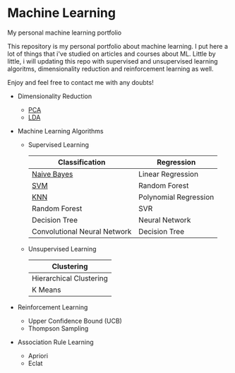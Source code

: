 # Machine Learning
My personal machine learning portfolio

This repository is my personal portfolio about machine learning. I put here a lot of things that i've studied on articles and courses about ML. Little by little, i will updating this repo with supervised and unsupervised learning algoritms, dimensionality reduction and reinforcement learning as well. 

Enjoy and feel free to contact me with any doubts! 

* Dimensionality Reduction
  * [PCA](https://github.com/nilbsongalindo/MachineLearning/blob/master/PCA.ipynb)
  * [LDA](https://github.com/nilbsongalindo/MachineLearning/blob/master/LDA.ipynb)

* Machine Learning Algorithms

  * Supervised Learning

    | Classification | Regression |
    | --- | --- |
    | [Naive Bayes](https://github.com/nilbsongalindo/MachineLearning/blob/master/Naive%20Bayes.ipynb) | Linear Regression |
    | [SVM](https://github.com/nilbsongalindo/MachineLearning/blob/master/SVM.ipynb) | Random Forest |
    | [KNN](https://github.com/nilbsongalindo/MachineLearning/blob/master/KNN.ipynb) | Polynomial Regression |
    | Random Forest| SVR |
    | Decision Tree| Neural Network |
    | Convolutional Neural Network| Decision Tree |
    
  * Unsupervised Learning
   
      | Clustering |
      | --- |
      | Hierarchical Clustering |
      | K Means | 
    
 * Reinforcement Learning
    * Upper Confidence Bound (UCB)
    * Thompson Sampling
    
  * Association Rule Learning
    * Apriori
    * Eclat
 
 
